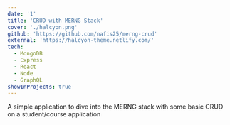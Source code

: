 ```yaml
---
date: '1'
title: 'CRUD with MERNG Stack'
cover: './halcyon.png'
github: 'https://github.com/nafis25/merng-crud'
external: 'https://halcyon-theme.netlify.com/'
tech:
  - MongoDB
  - Express
  - React
  - Node
  - GraphQL
showInProjects: true
---
```


A simple application to dive into the MERNG stack with some basic CRUD on a student/course application

<!-- A minimal, dark blue theme for VS Code, Sublime Text, Atom, iTerm, and more. Available on [Visual Studio Marketplace](https://marketplace.visualstudio.com/items?itemName=brittanychiang.halcyon-vscode), [Package Control](https://packagecontrol.io/packages/Halcyon%20Theme), [Atom Package Manager](https://atom.io/themes/halcyon-syntax), and [npm](https://www.npmjs.com/package/hyper-halcyon-theme). -->
